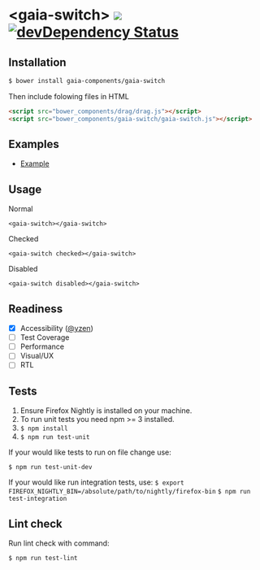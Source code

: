 # &lt;gaia-switch&gt; ![](https://travis-ci.org/gaia-components/gaia-switch.svg)  [![devDependency Status](https://david-dm.org/gaia-components/gaia-switch/dev-status.svg)](https://david-dm.org/gaia-components/gaia-switch#info=devDependencies)

## Installation

```bash
$ bower install gaia-components/gaia-switch
```

Then include folowing files in HTML

```html
<script src="bower_components/drag/drag.js"></script>
<script src="bower_components/gaia-switch/gaia-switch.js"></script>
```

## Examples

- [Example](http://gaia-components.github.io/gaia-switch/)

## Usage

Normal

```
<gaia-switch></gaia-switch>
```

Checked

```
<gaia-switch checked></gaia-switch>
```

Disabled

```
<gaia-switch disabled></gaia-switch>
```

## Readiness

- [x] Accessibility ([@yzen](https://github.com/yzen))
- [ ] Test Coverage
- [ ] Performance
- [ ] Visual/UX
- [ ] RTL

## Tests

1. Ensure Firefox Nightly is installed on your machine.
2. To run unit tests you need npm >= 3 installed.
3. `$ npm install`
4. `$ npm run test-unit`

If your would like tests to run on file change use:

`$ npm run test-unit-dev`

If your would like run integration tests, use:
`$ export FIREFOX_NIGHTLY_BIN=/absolute/path/to/nightly/firefox-bin`
`$ npm run test-integration`

## Lint check

Run lint check with command:

`$ npm run test-lint`
